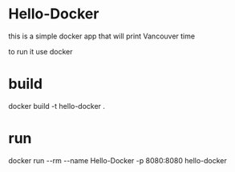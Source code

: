 # Hello-Docker
this is a simple docker app that will print Vancouver time 

to run it use docker 
# build 
docker build  -t hello-docker .

# run
docker run --rm --name Hello-Docker  -p 8080:8080 hello-docker 
